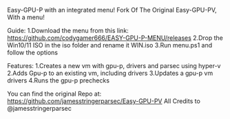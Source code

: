 Easy-GPU-P with an integrated menu!
Fork Of The Original Easy-GPU-PV, With a menu!

Guide:
1.Download the menu from this link: https://github.com/codygamer666/EASY-GPU-P-MENU/releases
2.Drop the Win10/11 ISO in the iso folder and rename it WIN.iso
3.Run menu.ps1 and follow the options

Features:
1.Creates a new vm with gpu-p, drivers and parsec using hyper-v
2.Adds Gpu-p to an existing vm, including drivers
3.Updates a gpu-p vm drivers
4.Runs the gpu-p prechecks

You can find the original Repo at: https://github.com/jamesstringerparsec/Easy-GPU-PV
All Credits to @jamesstringerparsec

